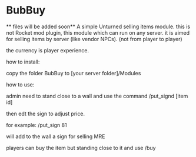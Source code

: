 # BubBuy
** files will be added soon**
A simple Unturned selling items module.
this is not Rocket mod plugin, this module which can run on any server.
it is aimed for selling items by server (like vendor NPCs). (not from player to player)

the currency is player experience.

how to install:

copy the folder BubBuy to [your server folder]/Modules

how to use:

admin need to stand close to a wall and use the command /put_signd [item id] 

then edt the sign to adjust price.

for example: /put_sign 81

will add to the wall a sign for selling MRE


players can buy the item but standing close to it and use /buy 
